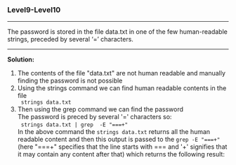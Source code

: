 ### Level9-Level10
<hr/>
The password is stored in the file data.txt in one of the few human-readable strings, preceded by several ‘=’ characters.
<hr/>

<b>Solution:</b><br/>
<p>
<ol>
<li>The contents of the file "data.txt" are not human readable and manually finding the password is not possible</li>

<li>Using the strings command we can find human readable contents in the file</li>
<code> strings data.txt </code>

<li>Then using the grep command we can find the password<br/>
The password is preced by several '=' characters so:<br/>
<code> strings data.txt | grep  -E "===+"</code>
</li>

</li>In the above command the <code>strings data.txt</code> returns all the human readable content and then this output is passed to the <code>grep -E "===+"</code>(here "===+" specifies that the line starts with === and '+' signifies that it may contain any content after that) which returns the following result:</li>
